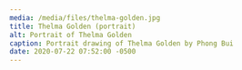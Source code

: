```yaml
---
media: /media/files/thelma-golden.jpg
title: Thelma Golden (portrait)
alt: Portrait of Thelma Golden
caption: Portrait drawing of Thelma Golden by Phong Bui
date: 2020-07-22 07:52:00 -0500
---
```

